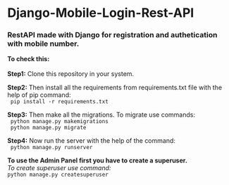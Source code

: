 # Django-Mobile-Login-Rest-API
### RestAPI made with Django for registration and authetication with mobile number. 

**To check this:**\
\
**Step1:** Clone this repository in your system.

**Step2:** Then install all the requirements from requirements.txt file with the help of pip command: \
` pip install -r requirements.txt` 

**Step3:** Then make all the migrations. To migrate use commands: \
` python manage.py makemigrations` \
` python manage.py migrate` 

**Step4:** Now run the server with the help of the command: \
` python manage.py runserver` 

**To use the Admin Panel first you have to create a superuser.** \
*To create superuser use command:* \
`python manage.py createsuperuser`
